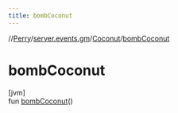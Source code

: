 ```yaml
---
title: bombCoconut
---
```

//[Perry](../../../index.html)/[server.events.gm](../index.html)/[Coconut](index.html)/[bombCoconut](bomb-coconut.html)



# bombCoconut



[jvm]\
fun [bombCoconut](bomb-coconut.html)()




